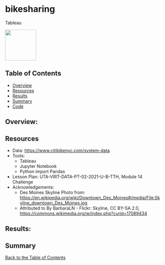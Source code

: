 # bikesharing
Tableau

<p align="left">
  <img src="images/2011_surfing.png" width="100">
</p>

## Table of Contents
* [Overview](https://github.com/rkaysen63/bikesharing/blob/master/README.md#overview)
* [Resources](https://github.com/rkaysen63/bikesharing/blob/master/README.md#resources)
* [Results](https://github.com/rkaysen63/bikesharing/blob/master/README.md#results)
* [Summary](https://github.com/rkaysen63/bikesharing/blob/master/README.md#summary)
* [Code](https://github.com/rkaysen63/bikesharingblob/master/README.md#code)

## Overview:

## Resources 

* Data: https://www.citibikenyc.com/system-data
* Tools: 
  * Tableau
  * Jupyter Notebook
  * Python import Pandas
* Lesson Plan: UTA-VIRT-DATA-PT-02-2021-U-B-TTH, Module 14 Challenge
* Acknowledgements:
  * Des Moines Skyline Photo from:  https://en.wikipedia.org/wiki/Downtown_Des_Moines#/media/File:Skyline_downtown_Des_Moines.jpg
  * Attributed to By BarbaraLN - Flickr: Skyline, CC BY-SA 2.0, https://commons.wikimedia.org/w/index.php?curid=17089434

## Results:



## Summary



[Back to the Table of Contents](https://github.com/rkaysen63/bikesharing/blob/master/README.md#table-of-contents)
